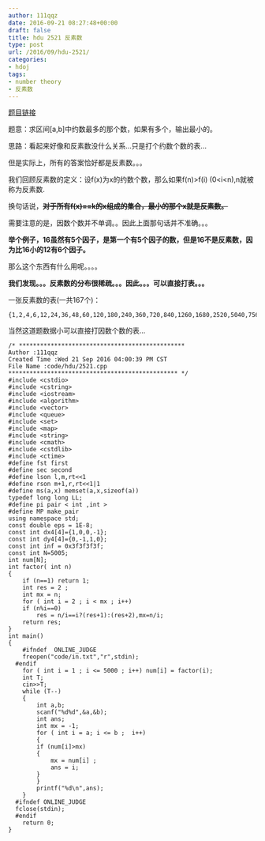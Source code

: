 ```yaml
---
author: 111qqz
date: 2016-09-21 08:27:48+00:00
draft: false
title: hdu 2521 反素数
type: post
url: /2016/09/hdu-2521/
categories:
- hdoj
tags:
- number theory
- 反素数
---
```


[题目链接](http://acm.hdu.edu.cn/showproblem.php?pid=2521)

题意：求区间[a,b]中约数最多的那个数，如果有多个，输出最小的。

思路：看起来好像和反素数没什么关系...只是打个约数个数的表...

但是实际上，所有的答案恰好都是反素数。。。

我们回顾反素数的定义：设f(x)为x的约数个数，那么如果f(n)>f(i) (0<i<n),n就被称为反素数.

换句话说，<del>**对于所有f(x)==k的x组成的集合，最小的那个x就是反素数。**</del>

需要注意的是，因数个数并不单调。。因此上面那句话并不准确。。。

**举个例子，16虽然有5个因子，是第一个有5个因子的数，但是16不是反素数，因为比16小的12有6个因子。**



那么这个东西有什么用呢。。。。

**我们发现。。。反素数的分布很稀疏。。。因此。。。可以直接打表。。。**

一张反素数的表(一共167个)：

 

    
    {1,2,4,6,12,24,36,48,60,120,180,240,360,720,840,1260,1680,2520,5040,7560,10080,15120,20160,25200,27720,45360,50400,55440,83160,110880,166320,221760,277200,332640,498960,554400,665280,720720,1081080,1441440,2162160,2882880,3603600,4324320,6486480,7207200,8648640,10810800,14414400,17297280,21621600,32432400,36756720,43243200,61261200,73513440,110270160,122522400,147026880,183783600,245044800,294053760,367567200,551350800,698377680,735134400,1102701600,1396755360,2095133040,2205403200,2327925600,2793510720,3491888400,4655851200,5587021440,6983776800,10475665200,13967553600,20951330400,27935107200,41902660800,48886437600,64250746560,73329656400,80313433200,97772875200,128501493120,146659312800,160626866400,240940299600,293318625600,321253732800,481880599200,642507465600,963761198400,1124388064800,1606268664000,1686582097200,1927522396800,2248776129600,3212537328000,3373164194400,4497552259200,6746328388800,8995104518400,9316358251200,13492656777600,18632716502400,26985313555200,27949074753600,32607253879200,46581791256000,48910880818800,55898149507200,65214507758400,93163582512000,97821761637600,130429015516800,195643523275200,260858031033600,288807105787200,391287046550400,577614211574400,782574093100800,866421317361600,1010824870255200,1444035528936000,1516237305382800,1732842634723200,2021649740510400,2888071057872000,3032474610765600,4043299481020800,6064949221531200,8086598962041600,10108248702552000,12129898443062400,18194847664593600,20216497405104000,24259796886124800,30324746107656000,36389695329187200,48519593772249600,60649492215312000,72779390658374400,74801040398884800,106858629141264000,112201560598327200,149602080797769600,224403121196654400,299204161595539200,374005201994424000,448806242393308800,673209363589963200,748010403988848000,897612484786617600,1122015605983272000,1346418727179926400,1795224969573235200,2244031211966544000,2692837454359852800,3066842656354276800,4381203794791824000,4488062423933088000,6133685312708553600,8976124847866176000,9200527969062830400}​






当然这道题数据小可以直接打因数个数的表...

    
    /* ***********************************************
    Author :111qqz
    Created Time :Wed 21 Sep 2016 04:00:39 PM CST
    File Name :code/hdu/2521.cpp
    ************************************************ */
    #include <cstdio>
    #include <cstring>
    #include <iostream>
    #include <algorithm>
    #include <vector>
    #include <queue>
    #include <set>
    #include <map>
    #include <string>
    #include <cmath>
    #include <cstdlib>
    #include <ctime>
    #define fst first
    #define sec second
    #define lson l,m,rt<<1
    #define rson m+1,r,rt<<1|1
    #define ms(a,x) memset(a,x,sizeof(a))
    typedef long long LL;
    #define pi pair < int ,int >
    #define MP make_pair
    using namespace std;
    const double eps = 1E-8;
    const int dx4[4]={1,0,0,-1};
    const int dy4[4]={0,-1,1,0};
    const int inf = 0x3f3f3f3f;
    const int N=5005;
    int num[N];
    int factor( int n)
    {
        if (n==1) return 1;
        int res = 2 ;
        int mx = n;
        for ( int i = 2 ; i < mx ; i++)
    	if (n%i==0)
    	    res = n/i==i?(res+1):(res+2),mx=n/i;
        return res;
    }
    int main()
    {
    	#ifndef  ONLINE_JUDGE 
    	freopen("code/in.txt","r",stdin);
      #endif
    	for ( int i = 1 ; i <= 5000 ; i++) num[i] = factor(i);
    	int T;
    	cin>>T;
    	while (T--)
    	{
    	    int a,b;
    	    scanf("%d%d",&a,&b);
    	    int ans;
    	    int mx = -1;
    	    for ( int i = a; i <= b ;  i++)
    	    {
    		if (num[i]>mx)
    		{
    		    mx = num[i] ;
    		    ans = i;
    		}
    	    }
    	    printf("%d\n",ans);
    	}
      #ifndef ONLINE_JUDGE  
      fclose(stdin);
      #endif
        return 0;
    }
    



